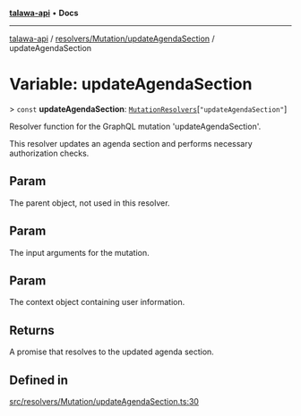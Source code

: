 [**talawa-api**](../../../../README.md) • **Docs**

***

[talawa-api](../../../../modules.md) / [resolvers/Mutation/updateAgendaSection](../README.md) / updateAgendaSection

# Variable: updateAgendaSection

\> `const` **updateAgendaSection**: [`MutationResolvers`](../../../../types/generatedGraphQLTypes/type-aliases/MutationResolvers.md)\[`"updateAgendaSection"`\]

Resolver function for the GraphQL mutation 'updateAgendaSection'.

This resolver updates an agenda section and performs necessary authorization checks.

## Param

The parent object, not used in this resolver.

## Param

The input arguments for the mutation.

## Param

The context object containing user information.

## Returns

A promise that resolves to the updated agenda section.

## Defined in

[src/resolvers/Mutation/updateAgendaSection.ts:30](https://github.com/PalisadoesFoundation/talawa-api/blob/a6e7ac91b581c9109559657faf0f934f3eb41fe7/src/resolvers/Mutation/updateAgendaSection.ts#L30)
